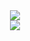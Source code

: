 <div align="center">
  <a href="https://github.com/anuraghazra/github-readme-stats">
    <img align="center" src="https://github-readme-stats.vercel.app/api?username=tjdwp0211" />
  </a>
  <br />
  <a href="https://opgc.me/#/users/tjdwp0211" target="_blank">
    <img src="https://api.opgc.me/githubs/users/tjdwp0211/tag/?theme=basic" />
  </a>
</div>
